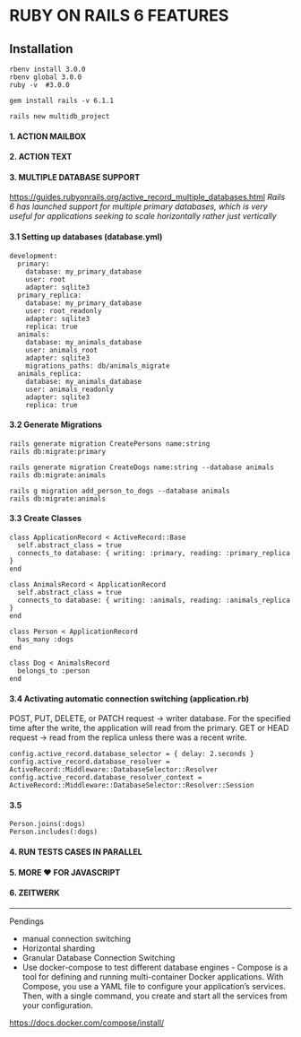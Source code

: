 # RUBY ON RAILS 6 FEATURES

## Installation

```
rbenv install 3.0.0
rbenv global 3.0.0
ruby -v  #3.0.0

gem install rails -v 6.1.1

rails new multidb_project
```


#### 1. ACTION MAILBOX


#### 2. ACTION TEXT


#### 3. MULTIPLE DATABASE SUPPORT

https://guides.rubyonrails.org/active_record_multiple_databases.html
*Rails 6 has launched support for multiple primary databases, which is very useful for applications seeking to scale horizontally rather just vertically*

#### 3.1 Setting up databases (database.yml)
```
development:
  primary:
    database: my_primary_database
    user: root
    adapter: sqlite3
  primary_replica:
    database: my_primary_database
    user: root_readonly
    adapter: sqlite3
    replica: true
  animals:
    database: my_animals_database
    user: animals_root
    adapter: sqlite3
    migrations_paths: db/animals_migrate
  animals_replica:
    database: my_animals_database
    user: animals_readonly
    adapter: sqlite3
    replica: true
```

#### 3.2 Generate Migrations

```
rails generate migration CreatePersons name:string
rails db:migrate:primary

rails generate migration CreateDogs name:string --database animals
rails db:migrate:animals

rails g migration add_person_to_dogs --database animals
rails db:migrate:animals
```

#### 3.3 Create Classes

```
class ApplicationRecord < ActiveRecord::Base
  self.abstract_class = true
  connects_to database: { writing: :primary, reading: :primary_replica }
end

class AnimalsRecord < ApplicationRecord
  self.abstract_class = true
  connects_to database: { writing: :animals, reading: :animals_replica }
end

class Person < ApplicationRecord
  has_many :dogs
end

class Dog < AnimalsRecord
  belongs_to :person
end
```

#### 3.4 Activating automatic connection switching (application.rb)

POST, PUT, DELETE, or PATCH request -> writer database. 
For the specified time after the write, the application will read from the primary.
GET or HEAD request -> read from the replica unless there was a recent write.

```
config.active_record.database_selector = { delay: 2.seconds }
config.active_record.database_resolver = ActiveRecord::Middleware::DatabaseSelector::Resolver
config.active_record.database_resolver_context = ActiveRecord::Middleware::DatabaseSelector::Resolver::Session
```

#### 3.5
```
Person.joins(:dogs)
Person.includes(:dogs)
```

#### 4. RUN TESTS CASES IN PARALLEL

#### 5. MORE ♥ FOR JAVASCRIPT

#### 6. ZEITWERK
---


Pendings
* manual connection switching
* Horizontal sharding
* Granular Database Connection Switching
* Use docker-compose to test different database engines - Compose is a tool for defining and running multi-container Docker applications. With Compose, you use a YAML file to configure your application’s services. Then, with a single command, you create and start all the services from your configuration.

https://docs.docker.com/compose/install/ 